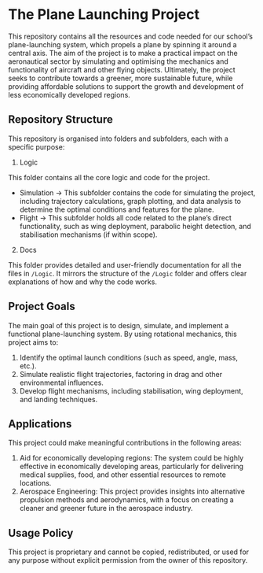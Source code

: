 # The Plane Launching Project

This repository contains all the resources and code needed for our school’s plane-launching system, which propels a plane by spinning it around a central axis. The aim of the project is to make a practical impact on the aeronautical sector by simulating and optimising the mechanics and functionality of aircraft and other flying objects. Ultimately, the project seeks to contribute towards a greener, more sustainable future, while providing affordable solutions to support the growth and development of less economically developed regions.

## Repository Structure

This repository is organised into folders and subfolders, each with a specific purpose:

1. Logic

This folder contains all the core logic and code for the project.
- Simulation -> This subfolder contains the code for simulating the project, including trajectory calculations, graph plotting, and data analysis to determine the optimal conditions and features for the plane.
- Flight -> This subfolder holds all code related to the plane’s direct functionality, such as wing deployment, parabolic height detection, and stabilisation mechanisms (if within scope).

2. Docs

This folder provides detailed and user-friendly documentation for all the files in `/Logic`. It mirrors the structure of the `/Logic` folder and offers clear explanations of how and why the code works.

## Project Goals

The main goal of this project is to design, simulate, and implement a functional plane-launching system. By using rotational mechanics, this project aims to:
1. Identify the optimal launch conditions (such as speed, angle, mass, etc.).
2. Simulate realistic flight trajectories, factoring in drag and other environmental influences.
3. Develop flight mechanisms, including stabilisation, wing deployment, and landing techniques.

## Applications

This project could make meaningful contributions in the following areas:
1. Aid for economically developing regions: The system could be highly effective in economically developing areas, particularly for delivering medical supplies, food, and other essential resources to remote locations.
2. Aerospace Engineering: This project provides insights into alternative propulsion methods and aerodynamics, with a focus on creating a cleaner and greener future in the aerospace industry.

## Usage Policy

This project is proprietary and cannot be copied, redistributed, or used for any purpose without explicit permission from the owner of this repository.
